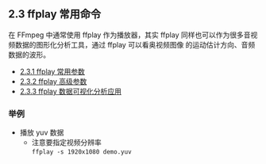 ## 2.3 ffplay 常用命令

在 FFmpeg 中通常使用 ffplay 作为播放器，其实 ffplay 同样也可以作为很多音视频数据的图形化分析工具，通过 ffplay 可以看奥视频图像
的运动估计方向、音频数据的波形。

- [2.3.1 ffplay 常用参数](./section_3/2.3.1.md)
- [2.3.2 ffplay 高级参数](./section_3/2.3.2.md)
- [2.3.3 ffplay 数据可视化分析应用](./section_3/2.3.3.md)

### 举例

- 播放 yuv 数据 
    - 注意要指定视频分辨率   
``ffplay -s 1920x1080 demo.yuv``